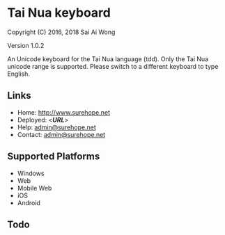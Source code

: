 Tai Nua  keyboard
=====================

Copyright (C) 2016, 2018 Sai Ai Wong

Version 1.0.2

An Unicode keyboard for the Tai Nua language (tdd). Only the Tai Nua unicode range is supported.
Please switch to a different keyboard to type English.

Links
-----

 * Home:     <http://www.surehope.net>
 * Deployed: <___URL___>
 * Help:     <admin@surehope.net>
 * Contact:  <admin@surehope.net>

Supported Platforms
-------------------
 * Windows
 * Web
 * Mobile Web
 * iOS
 * Android

Todo
----
